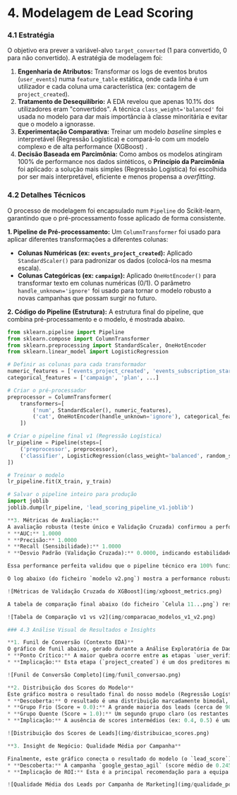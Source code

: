 # 4. Modelagem de Lead Scoring

### 4.1 Estratégia
O objetivo era prever a variável-alvo `target_converted` (1 para convertido, 0 para não convertido). A estratégia de modelagem foi:

1.  **Engenharia de Atributos:** Transformar os logs de eventos brutos (`user_events`) numa `feature_table` estática, onde cada linha é um utilizador e cada coluna uma característica (ex: contagem de `project_created`).
2.  **Tratamento de Desequilíbrio:** A EDA revelou que apenas 10.1% dos utilizadores eram "convertidos". A técnica `class_weight='balanced'` foi usada no modelo para dar mais importância à classe minoritária e evitar que o modelo a ignorasse.
3.  **Experimentação Comparativa:** Treinar um modelo *baseline* simples e interpretável (Regressão Logística) e compará-lo com um modelo complexo e de alta performance (XGBoost) .
4.  **Decisão Baseada em Parcimônia:** Como ambos os modelos atingiram 100% de performance nos dados sintéticos, o **Princípio da Parcimônia** foi aplicado: a solução mais simples (Regressão Logística) foi escolhida por ser mais interpretável, eficiente e menos propensa a *overfitting*.

### 4.2 Detalhes Técnicos
O processo de modelagem foi encapsulado num `Pipeline` do Scikit-learn, garantindo que o pré-processamento fosse aplicado de forma consistente.

**1. Pipeline de Pré-processamento:**
Um `ColumnTransformer` foi usado para aplicar diferentes transformações a diferentes colunas:
* **Colunas Numéricas (ex: `events_project_created`):** Aplicado `StandardScaler()` para padronizar os dados (colocá-los na mesma escala).
* **Colunas Categóricas (ex: `campaign`):** Aplicado `OneHotEncoder()` para transformar texto em colunas numéricas (0/1). O parâmetro `handle_unknown='ignore'` foi usado para tornar o modelo robusto a novas campanhas que possam surgir no futuro.

**2. Código do Pipeline (Estrutura):**
A estrutura final do pipeline, que combina pré-processamento e o modelo, é mostrada abaixo.
```python
from sklearn.pipeline import Pipeline
from sklearn.compose import ColumnTransformer
from sklearn.preprocessing import StandardScaler, OneHotEncoder
from sklearn.linear_model import LogisticRegression

# Definir as colunas para cada transformador
numeric_features = ['events_project_created', 'events_subscription_started', ...]
categorical_features = ['campaign', 'plan', ...]

# Criar o pré-processador
preprocessor = ColumnTransformer(
    transformers=[
        ('num', StandardScaler(), numeric_features),
        ('cat', OneHotEncoder(handle_unknown='ignore'), categorical_features)
    ])

# Criar o pipeline final v1 (Regressão Logística)
lr_pipeline = Pipeline(steps=[
    ('preprocessor', preprocessor),
    ('classifier', LogisticRegression(class_weight='balanced', random_state=42))
])

# Treinar o modelo
lr_pipeline.fit(X_train, y_train)

# Salvar o pipeline inteiro para produção
import joblib
joblib.dump(lr_pipeline, 'lead_scoring_pipeline_v1.joblib')

**3. Métricas de Avaliação:**
A avaliação robusta (teste único e Validação Cruzada) confirmou a performance perfeita do pipeline nos dados simulados:
* **AUC:** 1.0000 
* **Precisão:** 1.0000 
* **Recall (Sensibilidade):** 1.0000 
* **Desvio Padrão (Validação Cruzada):** 0.0000, indicando estabilidade total.

Essa performance perfeita validou que o pipeline técnico era 100% funcional e capaz de "resolver" o problema "fácil" que os dados sintéticos apresentavam.

O log abaixo (do ficheiro `modelo v2.png`) mostra a performance robusta do Modelo v2 (XGBoost), que também alcançou a perfeição:

![Métricas de Validação Cruzada do XGBoost](img/xgboost_metrics.png)

A tabela de comparação final abaixo (do ficheiro `Celula 11...png`) resume a 'batalha' dos modelos e prova que ambas as performances foram idênticas, validando a nossa decisão pelo "Princípio da Parcimônia" (escolher o Modelo v1, mais simples):

![Tabela de Comparação v1 vs v2](img/comparacao_modelos_v1_v2.png)

### 4.3 Análise Visual de Resultados e Insights

**1. Funil de Conversão (Contexto EDA)**
O gráfico de funil abaixo, gerado durante a Análise Exploratória de Dados (EDA), foi crucial para contextualizar o problema. Ele identificou o maior ponto de atrito na jornada do cliente:
* **Ponto Crítico:** A maior quebra ocorre entre as etapas `user_verified` e `project_created`, onde menos da metade (41.5%) dos utilizadores engajados avança.
* **Implicação:** Esta etapa (`project_created`) é um dos preditores mais fortes para o modelo de scoring.

![Funil de Conversão Completo](img/funil_conversao.png)

**2. Distribuição dos Scores do Modelo**
Este gráfico mostra o resultado final do nosso modelo (Regressão Logística v1) aplicado a todos os 1.000 utilizadores.
* **Descoberta:** O resultado é uma distribuição marcadamente bimodal, indicando que o modelo é extremamente decisivo.
* **Grupo Frio (Score ≈ 0.0):** A grande maioria dos leads (cerca de 90%) foi classificada com confiança como "fria".
* **Grupo Quente (Score ≈ 1.0):** Um segundo grupo claro (os restantes 10%) foi classificado com confiança como "quente". 
* **Implicação:** A ausência de scores intermédios (ex: 0.4, 0.5) é uma vitória para o negócio, pois elimina a ambiguidade e permite à equipa de vendas focar-se apenas no grupo "quente".

![Distribuição dos Scores de Leads](img/distribuicao_scores.png)

**3. Insight de Negócio: Qualidade Média por Campanha**

Finalmente, este gráfico conecta o resultado do modelo (o `lead_score`) de volta ao problema de negócio (investimento de marketing).
* **Descoberta:** A campanha `google_gestao_agil` (score médio de 0.245) atrai leads de qualidade esmagadoramente superior a todas as outras fontes 
* **Implicação de ROI:** Esta é a principal recomendação para a equipa de Marketing. O gráfico prova que o orçamento deve ser realocado para esta campanha, pois ela gera os leads com maior probabilidade de conversão, otimizando o ROI .

![Qualidade Média dos Leads por Campanha de Marketing](img/qualidade_por_campanha.png)